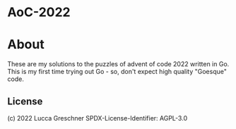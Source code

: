 # AoC-2022

# About

These are my solutions to the puzzles of advent of code 2022 written in Go.
This is my first time trying out Go - so, don't expect high quality "Goesque" code.

## License

(c) 2022 Lucca Greschner
SPDX-License-Identifier: AGPL-3.0
